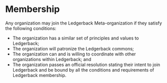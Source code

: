 # Membership

Any organization may join the Ledgerback Meta-organization if they satisfy the following conditions:

* The organization has a similar set of principles and values to Ledgerback;
* The organization will patronize the Ledgerback commons;
* The organization can and is willing to coordinate with other organizations within Ledgerback; and
* The organization passes an official resolution stating their intent to join Ledgerback and be bound by all the conditions and requirements of Ledgerback membership.

